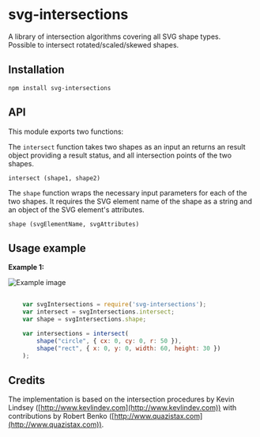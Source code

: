 svg-intersections
=================

A library of intersection algorithms covering all SVG shape types.  
Possible to intersect rotated/scaled/skewed shapes.


Installation
-------
    npm install svg-intersections



API
---

This module exports two functions: 

The `intersect` function takes two shapes as an input an returns an result 
object providing a result status, and all intersection points of the two shapes.

```intersect (shape1, shape2)```


The `shape` function wraps the necessary input parameters for each of 
the two shapes. It requires the SVG element name of the shape as a string 
and an object of the SVG element's attributes.

```shape (svgElementName, svgAttributes)```


Usage example
-------------

**Example 1:**

![Example image](./images/UsageExample1.png)

```javascript
    
    var svgIntersections = require('svg-intersections');
    var intersect = svgIntersections.intersect;
    var shape = svgIntersections.shape;

    var intersections = intersect(  
        shape("circle", { cx: 0, cy: 0, r: 50 }),
        shape("rect", { x: 0, y: 0, width: 60, height: 30 })  
    );

```


Credits
-------

The implementation is based on the intersection procedures by Kevin Lindsey 
([http://www.kevlindev.com](http://www.kevlindev.com)) with contributions by 
Robert Benko ([http://www.quazistax.com](http://www.quazistax.com)).
